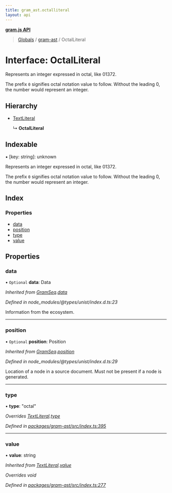 ```yaml
---
title: gram_ast.octalliteral
layout: api
---
```


**[gram.js API](../README.md)**

> [Globals](../globals.md) / [gram-ast](../modules/gram_ast.md) / OctalLiteral

# Interface: OctalLiteral

Represents an integer expressed in octal, like 01372.

The prefix `0` signifies octal notation value to follow.
Without the leading 0, the number would represent an integer.

## Hierarchy

* [TextLiteral](gram_ast.textliteral.md)

  ↳ **OctalLiteral**

## Indexable

▪ [key: string]: unknown

Represents an integer expressed in octal, like 01372.

The prefix `0` signifies octal notation value to follow.
Without the leading 0, the number would represent an integer.

## Index

### Properties

* [data](gram_ast.octalliteral.md#data)
* [position](gram_ast.octalliteral.md#position)
* [type](gram_ast.octalliteral.md#type)
* [value](gram_ast.octalliteral.md#value)

## Properties

### data

• `Optional` **data**: Data

*Inherited from [GramSeq](gram_ast.gramseq.md).[data](gram_ast.gramseq.md#data)*

*Defined in node_modules/@types/unist/index.d.ts:23*

Information from the ecosystem.

___

### position

• `Optional` **position**: Position

*Inherited from [GramSeq](gram_ast.gramseq.md).[position](gram_ast.gramseq.md#position)*

*Defined in node_modules/@types/unist/index.d.ts:29*

Location of a node in a source document.
Must not be present if a node is generated.

___

### type

•  **type**: \"octal\"

*Overrides [TextLiteral](gram_ast.textliteral.md).[type](gram_ast.textliteral.md#type)*

*Defined in [packages/gram-ast/src/index.ts:395](https://github.com/gram-data/gram-js/blob/4926192/packages/gram-ast/src/index.ts#L395)*

___

### value

•  **value**: string

*Inherited from [TextLiteral](gram_ast.textliteral.md).[value](gram_ast.textliteral.md#value)*

*Overrides void*

*Defined in [packages/gram-ast/src/index.ts:277](https://github.com/gram-data/gram-js/blob/4926192/packages/gram-ast/src/index.ts#L277)*
